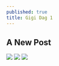 ```yaml
---
published: true
title: Gigi Dag 1
---
```

## A New Post

![]({{site.baseurl}}/assets/gigi-dag-1-copy.jpg)
![]({{site.baseurl}}/assets/gigi-dag-2-copy.jpg)
![]({{site.baseurl}}/assets/gigi-dag-3-copy.jpg)
